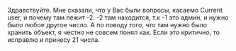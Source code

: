 Здравствуйте. Мне сказали, что у Вас были вопросы, касаемо Current user, и почему там лежит -2. -2 там находится,
т.к -1 это админ, и нужно было любое другое число. 
А по поводу того, что там нужно было хранить объект, я честно не совсем понял как. 
Если это критично, то исправлю и принесу 21 числа.
